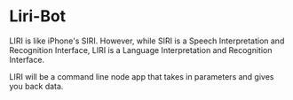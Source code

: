 # Liri-Bot

LIRI is like iPhone's SIRI. However, while SIRI is a Speech Interpretation and Recognition Interface, LIRI is a Language Interpretation and Recognition Interface.

LIRI will be a command line node app that takes in parameters and gives you back data.

